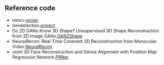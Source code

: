 ## Reference code

- mmcv.[projet](https://github.com/open-mmlab/mmcv)
- mmdetection.[project](https://github.com/open-mmlab/mmdetection)
- Do 2D GANs Know 3D Shape? Unsupervised 3D Shape Reconstruction from 2D Image GANs.[GAN2Shape](https://github.com/XingangPan/GAN2Shape)
- NeuralRecon: Real-Time Coherent 3D Reconstruction from Monocular Video.[NeuralRecon](https://github.com/zju3dv/NeuralRecon)
- Joint 3D Face Reconstruction and Dense Alignment with Position Map Regression Network.[PRNet](https://github.com/YadiraF/PRNet)
